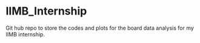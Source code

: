 # IIMB_Internship
Git hub repo to store the codes and plots for the board data analysis for my IIMB internship.
